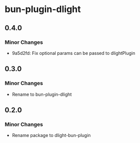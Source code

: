 # bun-plugin-dlight

## 0.4.0

### Minor Changes

- 9a5d2fd: Fix optional params can be passed to dlightPlugin

## 0.3.0

### Minor Changes

- Rename to bun-plugin-dlight

## 0.2.0

### Minor Changes

- Rename package to dlight-bun-plugin
